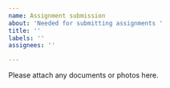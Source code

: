 ```yaml
---
name: Assignment submission
about: 'Needed for submitting assignments '
title: ''
labels: ''
assignees: ''

---
```


Please attach any documents or photos here.
